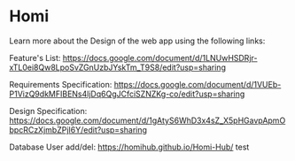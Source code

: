 # Homi
Learn more about the Design of the web app using the following links:

Feature's List: https://docs.google.com/document/d/1LNUwHSDRjr-xTL0ei8Qw8LpoSvZGnUzbJYskTm_T9S8/edit?usp=sharing

Requirements Specification: https://docs.google.com/document/d/1VUEb-P1VizQ9dkMFIBENs4ljDq6QgJCfciSZNZKg-co/edit?usp=sharing

Design Specification: https://docs.google.com/document/d/1gAtyS6WhD3x4sZ_X5pHGavpApmObpcRCzXjmbZPjI6Y/edit?usp=sharing

Database User add/del: https://homihub.github.io/Homi-Hub/
test

